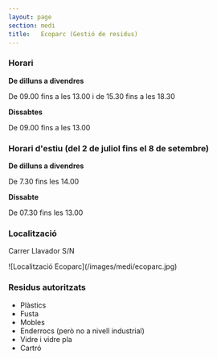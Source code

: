 ```yaml
---
layout: page
section: medi
title:   Ecoparc (Gestió de residus)
---
```

### Horari
**De dilluns a divendres**

De 09.00 fins a les 13.00 i de 15.30 fins a les 18.30

**Dissabtes**

De 09.00 fins a les 13.00

### Horari d'estiu (del 2 de juliol fins el 8 de setembre)
**De dilluns a divendres**

De 7.30 fins les 14.00

**Dissabte**

De 07.30 fins les 13.00

### Localització

Carrer Llavador S/N

<div class="center" markdown="1">
![Localització Ecoparc](/images/medi/ecoparc.jpg)
</div>

### Residus autoritzats
* Plàstics
* Fusta
* Mobles
* Enderrocs (però no a nivell industrial)
* Vidre i vidre pla
* Cartró